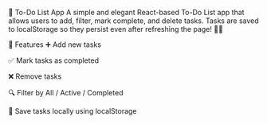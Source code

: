 📝 To-Do List App
A simple and elegant React-based To-Do List app that allows users to add, filter, mark complete, and delete tasks. Tasks are saved to localStorage so they persist even after refreshing the page! 💾✅

🌟 Features
➕ Add new tasks

✅ Mark tasks as completed

❌ Remove tasks

🔍 Filter by All / Active / Completed

💾 Save tasks locally using localStorage
